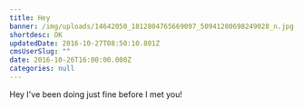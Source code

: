```yaml
---
title: Hey
banner: /img/uploads/14642050_1812804765669097_50941280698249028_n.jpg
shortdesc: OK
updatedDate: 2016-10-27T08:50:10.801Z
cmsUserSlug: ""
date: 2016-10-26T16:00:00.000Z
categories: null
---
```


Hey I've been doing just fine before I met you!